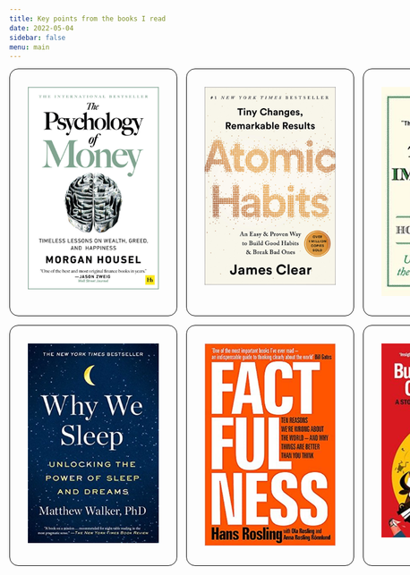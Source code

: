 ```yaml
---
title: Key points from the books I read
date: 2022-05-04
sidebar: false
menu: main
---
```




<meta name="viewport" content="width=device-width, initial-scale=1.0">


<style>
* {
  box-sizing: border-box;
}
body {
  padding: 1rem;
}

/* Just for the fallback layout */

main {
  max-width: 500px;
  margin: 0 auto;
}
article {
  margin: 1rem 0;
}

/* Now lets do a Grid-based layout */

@supports (display: grid) {
  main {
    max-width: 10000px;
    margin: 0;
  }
  article {
    margin: 0;
  }
  .reads {
    display: grid;
    grid-template-columns: repeat(3, minmax(300px, 1fr));
    grid-gap: 1rem;
  }
}

.reads {
  font-family: Avenir, Roboto, Helvetica, san-serif;
  font-size: 80%;
}
.book-item {
  display: flex;
  flex-flow: column;
  border:  1px solid black;
  border-radius: 1rem;
  padding: 2rem;
}
.book-item > h1 {
  margin: 1rem 1rem 0;
}
.book-item > ul {
  margin: 0 0 1rem;
}
.book-item > p {
  margin: 0.25em 1rem 1rem;
}
.book-item > img {
  order: -1;
  align-self: center;
}
.book-item > button {
  margin-top: auto;
  background: teal;
  color: white;
  padding: 0.5rem;
  border: none;
  border-radius: 1rem;
  font-size: 1.2rem;
}

@media only screen and (max-width:800px) {
  /* For tablets: */
  .reads, .book-item {
    width: 80%;
    padding: 0;
  }
  .right, .book-item {
    width: 100%;
  }
  .reads {
    display: grid;
    grid-template-columns: repeat(1, minmax(300px, 1fr));
    grid-gap: 1rem;
  }
}
@media only screen and (max-width:500px) {
  /* For mobile phones: */
  .menu, .reads, .right, .book-item {
    width: 100%;
  }

  .reads {
    display: grid;
    grid-template-columns: repeat(1, minmax(300px, 1fr));
    grid-gap: 1rem;
  }
}

    </style>

<main class="reads">
  <article class="book-item">
    <a href="https://dheepak.notion.site/The-Psychology-of-Money-658df60998d74409bfb03ac3135e1f04"  target="_blank" >
    <img src="https://github.com/dheepakg/dheepakg.github.io/blob/main/assets/images/Books/psych-money.jpg?raw=true" style="width:100%;" >
    </a>
  </article>


 <article class="book-item">
    <a href="https://dheepak.notion.site/The-Psychology-of-Money-658df60998d74409bfb03ac3135e1f04"  target="_blank" >
    <img src="https://github.com/dheepakg/dheepakg.github.io/blob/main/assets/images/Books/atomicHabits.jpeg?raw=true" style="width:100%;" >
    </a>
  </article>



  <article class="book-item">
    <a href="https://dheepak.notion.site/The-Most-Important-Thing-Uncommon-Sense-for-The-Thoughtful-Investor-32e8601eea944a33ada5aaf3b7cb9d8d" target="_blank">
    <img src="https://github.com/dheepakg/dheepakg.github.io/blob/main/assets/images/Books/important-things.jpg?raw=true" style="width:100%;" >
     </a>
  </article>

  <article class="book-item">
    <a href="https://dheepak.notion.site/Why-We-Sleep-Unlocking-the-Power-of-Sleep-and-Dreams-4973c31285304d60b699383fb5358491" target="_blank">
    <img src="https://github.com/dheepakg/dheepakg.github.io/blob/main/assets/images/Books/4-why-we-sleep.jpeg?raw=true" style="width:100%;" >
    </a>
  </article>

<article class="book-item">
    <a href="https://dheepak.notion.site/Factfulness-Ten-Reasons-We-re-Wrong-About-The-World-And-Why-Things-Are-Better-Than-You-Think-f29462008ba04eb983fbffaa3caa73f9" target="_blank">
    <img src="https://github.com/dheepakg/dheepakg.github.io/blob/main/assets/images/Books/factfullness.jpg?raw=true" style="width:100%;" >
    </a>
  </article>


  <article class="book-item">
    <a href="https://dheepak.notion.site/Bulls-Bears-and-Other-Beasts-4c8d3bb670194136bb3224b561447e77" target="_blank">
    <img src="https://github.com/dheepakg/dheepakg.github.io/blob/main/assets/images/Books/bulls-bears.jpeg?raw=true" style="width:100%;">
     </a>
  </article>



  </article>
</main>
